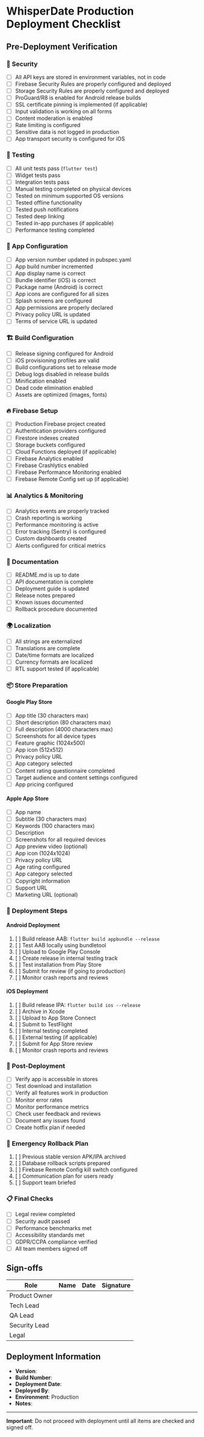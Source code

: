 # WhisperDate Production Deployment Checklist

## Pre-Deployment Verification

### 🔐 Security
- [ ] All API keys are stored in environment variables, not in code
- [ ] Firebase Security Rules are properly configured and deployed
- [ ] Storage Security Rules are properly configured and deployed
- [ ] ProGuard/R8 is enabled for Android release builds
- [ ] SSL certificate pinning is implemented (if applicable)
- [ ] Input validation is working on all forms
- [ ] Content moderation is enabled
- [ ] Rate limiting is configured
- [ ] Sensitive data is not logged in production
- [ ] App transport security is configured for iOS

### 🧪 Testing
- [ ] All unit tests pass (`flutter test`)
- [ ] Widget tests pass
- [ ] Integration tests pass
- [ ] Manual testing completed on physical devices
- [ ] Tested on minimum supported OS versions
- [ ] Tested offline functionality
- [ ] Tested push notifications
- [ ] Tested deep linking
- [ ] Tested in-app purchases (if applicable)
- [ ] Performance testing completed

### 📱 App Configuration
- [ ] App version number updated in pubspec.yaml
- [ ] App build number incremented
- [ ] App display name is correct
- [ ] Bundle identifier (iOS) is correct
- [ ] Package name (Android) is correct
- [ ] App icons are configured for all sizes
- [ ] Splash screens are configured
- [ ] App permissions are properly declared
- [ ] Privacy policy URL is updated
- [ ] Terms of service URL is updated

### 🏗️ Build Configuration
- [ ] Release signing configured for Android
- [ ] iOS provisioning profiles are valid
- [ ] Build configurations set to release mode
- [ ] Debug logs disabled in release builds
- [ ] Minification enabled
- [ ] Dead code elimination enabled
- [ ] Assets are optimized (images, fonts)

### 🔥 Firebase Setup
- [ ] Production Firebase project created
- [ ] Authentication providers configured
- [ ] Firestore indexes created
- [ ] Storage buckets configured
- [ ] Cloud Functions deployed (if applicable)
- [ ] Firebase Analytics enabled
- [ ] Firebase Crashlytics enabled
- [ ] Firebase Performance Monitoring enabled
- [ ] Firebase Remote Config set up (if applicable)

### 📊 Analytics & Monitoring
- [ ] Analytics events are properly tracked
- [ ] Crash reporting is working
- [ ] Performance monitoring is active
- [ ] Error tracking (Sentry) is configured
- [ ] Custom dashboards created
- [ ] Alerts configured for critical metrics

### 📄 Documentation
- [ ] README.md is up to date
- [ ] API documentation is complete
- [ ] Deployment guide is updated
- [ ] Release notes prepared
- [ ] Known issues documented
- [ ] Rollback procedure documented

### 🌍 Localization
- [ ] All strings are externalized
- [ ] Translations are complete
- [ ] Date/time formats are localized
- [ ] Currency formats are localized
- [ ] RTL support tested (if applicable)

### 📦 Store Preparation

#### Google Play Store
- [ ] App title (30 characters max)
- [ ] Short description (80 characters max)
- [ ] Full description (4000 characters max)
- [ ] Screenshots for all device types
- [ ] Feature graphic (1024x500)
- [ ] App icon (512x512)
- [ ] Privacy policy URL
- [ ] App category selected
- [ ] Content rating questionnaire completed
- [ ] Target audience and content settings configured
- [ ] App pricing configured

#### Apple App Store
- [ ] App name
- [ ] Subtitle (30 characters max)
- [ ] Keywords (100 characters max)
- [ ] Description
- [ ] Screenshots for all required devices
- [ ] App preview video (optional)
- [ ] App icon (1024x1024)
- [ ] Privacy policy URL
- [ ] Age rating configured
- [ ] App category selected
- [ ] Copyright information
- [ ] Support URL
- [ ] Marketing URL (optional)

### 🚀 Deployment Steps

#### Android Deployment
1. [ ] Build release AAB: `flutter build appbundle --release`
2. [ ] Test AAB locally using bundletool
3. [ ] Upload to Google Play Console
4. [ ] Create release in internal testing track
5. [ ] Test installation from Play Store
6. [ ] Submit for review (if going to production)
7. [ ] Monitor crash reports and reviews

#### iOS Deployment
1. [ ] Build release IPA: `flutter build ios --release`
2. [ ] Archive in Xcode
3. [ ] Upload to App Store Connect
4. [ ] Submit to TestFlight
5. [ ] Internal testing completed
6. [ ] External testing (if applicable)
7. [ ] Submit for App Store review
8. [ ] Monitor crash reports and reviews

### 🔄 Post-Deployment
- [ ] Verify app is accessible in stores
- [ ] Test download and installation
- [ ] Verify all features work in production
- [ ] Monitor error rates
- [ ] Monitor performance metrics
- [ ] Check user feedback and reviews
- [ ] Document any issues found
- [ ] Create hotfix plan if needed

### 🚨 Emergency Rollback Plan
1. [ ] Previous stable version APK/IPA archived
2. [ ] Database rollback scripts prepared
3. [ ] Firebase Remote Config kill switch configured
4. [ ] Communication plan for users ready
5. [ ] Support team briefed

### 📋 Final Checks
- [ ] Legal review completed
- [ ] Security audit passed
- [ ] Performance benchmarks met
- [ ] Accessibility standards met
- [ ] GDPR/CCPA compliance verified
- [ ] All team members signed off

## Sign-offs

| Role | Name | Date | Signature |
|------|------|------|-----------|
| Product Owner | | | |
| Tech Lead | | | |
| QA Lead | | | |
| Security Lead | | | |
| Legal | | | |

## Deployment Information

- **Version**: 
- **Build Number**: 
- **Deployment Date**: 
- **Deployed By**: 
- **Environment**: Production
- **Notes**: 

---

**Important**: Do not proceed with deployment until all items are checked and signed off.